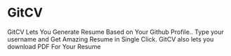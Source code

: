 # GitCV
GitCV Lets You Generate Resume Based on Your Github Profile.. Type your username and Get Amazing Resume in Single Click. GitCV also lets you download PDF For Your Resume 
